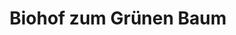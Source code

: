 ---
title: "Biohof zum Grünen Baum"
url: /goellersdorf/biohof-zum-gruenen-baum/
shop: Supermarkt
---
